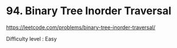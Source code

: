 # 94. Binary Tree Inorder Traversal

https://leetcode.com/problems/binary-tree-inorder-traversal/

Difficulty level : Easy
